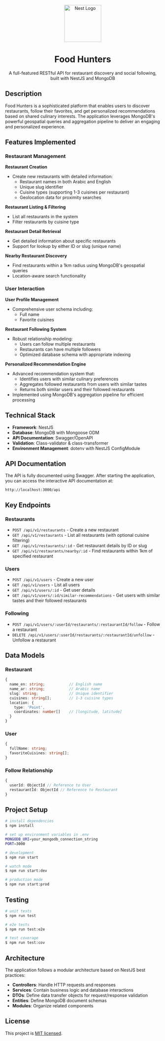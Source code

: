 <p align="center">
  <a href="http://nestjs.com/" target="blank"><img src="https://nestjs.com/img/logo-small.svg" width="120" alt="Nest Logo" /></a>
</p>

<h1 align="center">Food Hunters</h1>

<p align="center">A full-featured RESTful API for restaurant discovery and social following, built with NestJS and MongoDB</p>

## Description

Food Hunters is a sophisticated platform that enables users to discover restaurants, follow their favorites, and get personalized recommendations based on shared culinary interests. The application leverages MongoDB's powerful geospatial queries and aggregation pipeline to deliver an engaging and personalized experience.

## Features Implemented

### Restaurant Management

**Restaurant Creation**

- Create new restaurants with detailed information:
  - Restaurant names in both Arabic and English
  - Unique slug identifier
  - Cuisine types (supporting 1-3 cuisines per restaurant)
  - Geolocation data for proximity searches

**Restaurant Listing & Filtering**

- List all restaurants in the system
- Filter restaurants by cuisine type

**Restaurant Detail Retrieval**

- Get detailed information about specific restaurants
- Support for lookup by either ID or slug (unique name)

**Nearby Restaurant Discovery**

- Find restaurants within a 1km radius using MongoDB's geospatial queries
- Location-aware search functionality

### User Interaction

**User Profile Management**

- Comprehensive user schema including:
  - Full name
  - Favorite cuisines

**Restaurant Following System**

- Robust relationship modeling:
  - Users can follow multiple restaurants
  - Restaurants can have multiple followers
  - Optimized database schema with appropriate indexing

**Personalized Recommendation Engine**

- Advanced recommendation system that:
  - Identifies users with similar culinary preferences
  - Aggregates followed restaurants from users with similar tastes
  - Returns both similar users and their followed restaurants
- Implemented using MongoDB's aggregation pipeline for efficient processing

## Technical Stack

- **Framework**: NestJS
- **Database**: MongoDB with Mongoose ODM
- **API Documentation**: Swagger/OpenAPI
- **Validation**: Class-validator & class-transformer
- **Environment Management**: dotenv with NestJS ConfigModule

## API Documentation

The API is fully documented using Swagger. After starting the application, you can access the interactive API documentation at:

```
http://localhost:3000/api
```

## Key Endpoints

### Restaurants

- `POST /api/v1/restaurants` - Create a new restaurant
- `GET /api/v1/restaurants` - List all restaurants (with optional cuisine filtering)
- `GET /api/v1/restaurants/:id` - Get restaurant details by ID or slug
- `GET /api/v1/restaurants/nearby/:id` - Find restaurants within 1km of specified restaurant

### Users

- `POST /api/v1/users` - Create a new user
- `GET /api/v1/users` - List all users
- `GET /api/v1/users/:id` - Get user details
- `GET /api/v1/users/:id/similar-recommendations` - Get users with similar tastes and their followed restaurants

### Following

- `POST /api/v1/users/:userId/restaurants/:restaurantId/follow` - Follow a restaurant
- `DELETE /api/v1/users/:userId/restaurants/:restaurantId/unfollow` - Unfollow a restaurant

## Data Models

### Restaurant

```typescript
{
  name_en: string;           // English name
  name_ar: string;           // Arabic name
  slug: string;              // Unique identifier
  cuisines: string[];        // 1-3 cuisine types
  location: {
    type: 'Point',
    coordinates: number[]    // [longitude, latitude]
  }
}
```

### User

```typescript
{
  fullName: string;
  favoriteCuisines: string[];
}
```

### Follow Relationship

```typescript
{
  userId: ObjectId // Reference to User
  restaurantId: ObjectId // Reference to Restaurant
}
```

## Project Setup

```bash
# install dependencies
$ npm install

# set up environment variables in .env
MONGODB_URI=your_mongodb_connection_string
PORT=3000

# development
$ npm run start

# watch mode
$ npm run start:dev

# production mode
$ npm run start:prod
```

## Testing

```bash
# unit tests
$ npm run test

# e2e tests
$ npm run test:e2e

# test coverage
$ npm run test:cov
```

## Architecture

The application follows a modular architecture based on NestJS best practices:

- **Controllers**: Handle HTTP requests and responses
- **Services**: Contain business logic and database interactions
- **DTOs**: Define data transfer objects for request/response validation
- **Entities**: Define MongoDB document schemas
- **Modules**: Organize related components

## License

This project is [MIT licensed](LICENSE).
